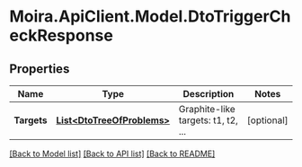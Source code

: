 # Moira.ApiClient.Model.DtoTriggerCheckResponse

## Properties

Name | Type | Description | Notes
------------ | ------------- | ------------- | -------------
**Targets** | [**List&lt;DtoTreeOfProblems&gt;**](DtoTreeOfProblems.md) | Graphite-like targets: t1, t2, ... | [optional] 

[[Back to Model list]](../../README.md#documentation-for-models) [[Back to API list]](../../README.md#documentation-for-api-endpoints) [[Back to README]](../../README.md)

